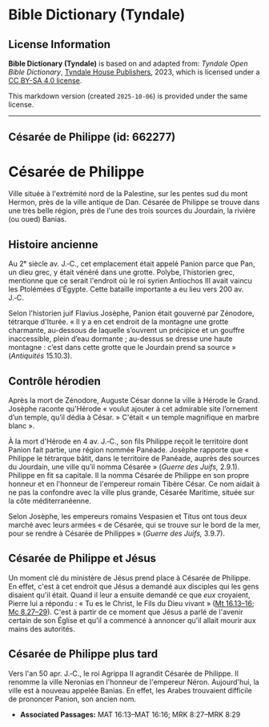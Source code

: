 # Bible Dictionary (Tyndale)

## License Information

**Bible Dictionary (Tyndale)** is based on and adapted from: _Tyndale Open Bible Dictionary_, [Tyndale House Publishers](https://tyndaleopenresources.com/), 2023, which is licensed under a [CC BY-SA 4.0 license](https://creativecommons.org/licenses/by-sa/4.0/legalcode.en).

This markdown version (created `2025-10-06`) is provided under the same license.



--------------------------------

## Césarée de Philippe (id: 662277)

Césarée de Philippe
===================

Ville située à l'extrémité nord de la Palestine, sur les pentes sud du mont Hermon, près de la ville antique de Dan. Césarée de Philippe se trouve dans une très belle région, près de l'une des trois sources du Jourdain, la rivière (ou oued) Banias.

Histoire ancienne
-----------------

Au 2ᵉ siècle av. J.‑C., cet emplacement était appelé Panion parce que Pan, un dieu grec, y était vénéré dans une grotte. Polybe, l'historien grec, mentionne que ce serait l'endroit où le roi syrien Antiochos III avait vaincu les Ptolémées d'Égypte. Cette bataille importante a eu lieu vers 200 av. J.‑C.

Selon l'historien juif Flavius Josèphe, Panion était gouverné par Zénodore, tétrarque d'Iturée. « Il y a en cet endroit de la montagne une grotte charmante, au\-dessous de laquelle s’ouvrent un précipice et un gouffre inaccessible, plein d’eau dormante ; au\-dessus se dresse une haute montagne : c’est dans cette grotte que le Jourdain prend sa source » (*Antiquités* 15\.10\.3\).

Contrôle hérodien
-----------------

Après la mort de Zénodore, Auguste César donne la ville à Hérode le Grand. Josèphe raconte qu'Hérode « voulut ajouter à cet admirable site l’ornement d’un temple, qu’il dédia à César. » C'était « un temple magnifique en marbre blanc ».

À la mort d'Hérode en 4 av. J.‑C., son fils Philippe reçoit le territoire dont Panion fait partie, une région nommée Panéade. Josèphe rapporte que « Philippe le tétrarque bâtit, dans le territoire de Panéade, auprès des sources du Jourdain, une ville qu’il nomma Césarée » (*Guerre des Juifs,* 2\.9\.1\). Philippe en fit sa capitale. Il la nomma Césarée de Philippe en son propre honneur et en l'honneur de l'empereur romain Tibère César. Ce nom aidait à ne pas la confondre avec la ville plus grande, Césarée Maritime, située sur la côte méditerranéenne.

Selon Josèphe, les empereurs romains Vespasien et Titus ont tous deux marché avec leurs armées « de Césarée, qui se trouve sur le bord de la mer, pour se rendre à Césarée de Philippes » (*Guerre des Juifs,* 3\.9\.7\).

Césarée de Philippe et Jésus
----------------------------

Un moment clé du ministère de Jésus prend place à Césarée de Philippe. En effet, c'est à cet endroit que Jésus a demandé aux disciples qui les gens disaient qu'il était. Quand il leur a ensuite demandé ce que *eux* croyaient, Pierre lui a répondu : « Tu es le Christ, le Fils du Dieu vivant » ([Mt 16\.13–16](https://ref.ly/Matt16:13-Matt16:16); [Mc 8\.27–29](https://ref.ly/Mark8:27-Mark8:29)). C'est à partir de ce moment que Jésus a parlé de l'avenir certain de son Église et qu'il a commencé à annoncer qu'il allait mourir aux mains des autorités.

Césarée de Philippe plus tard
-----------------------------

Vers l'an 50 apr. J.‑C., le roi Agrippa II agrandit Césarée de Philippe. Il renomme la ville Neronias en l'honneur de l'empereur Néron. Aujourd'hui, la ville est à nouveau appelée Banias. En effet, les Arabes trouvaient difficile de prononcer Panion, son ancien nom.

* **Associated Passages:** MAT 16:13–MAT 16:16; MRK 8:27–MRK 8:29

